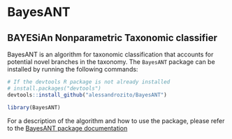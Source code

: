 # BayesANT
## BAYESiAn Nonparametric Taxonomic classifier

BayesANT is an algorithm for taxonomic classification that accounts for potential  novel branches in the taxonomy. 
The `BayesANT` package can be installed by running the following commands:
```r
# If the devtools R package is not already installed
# install.packages("devtools")
devtools::install_github("alessandrozito/BayesANT")

library(BayesANT)
```

For a description of the algorithm and how to use the package, please refer to the [BayesANT package documentation](https://alessandrozito.github.io/BayesANT/vignette.html)
